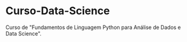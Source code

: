 # Curso-Data-Science
 Curso de "Fundamentos de Linguagem Python para Análise de Dados e Data Science".

